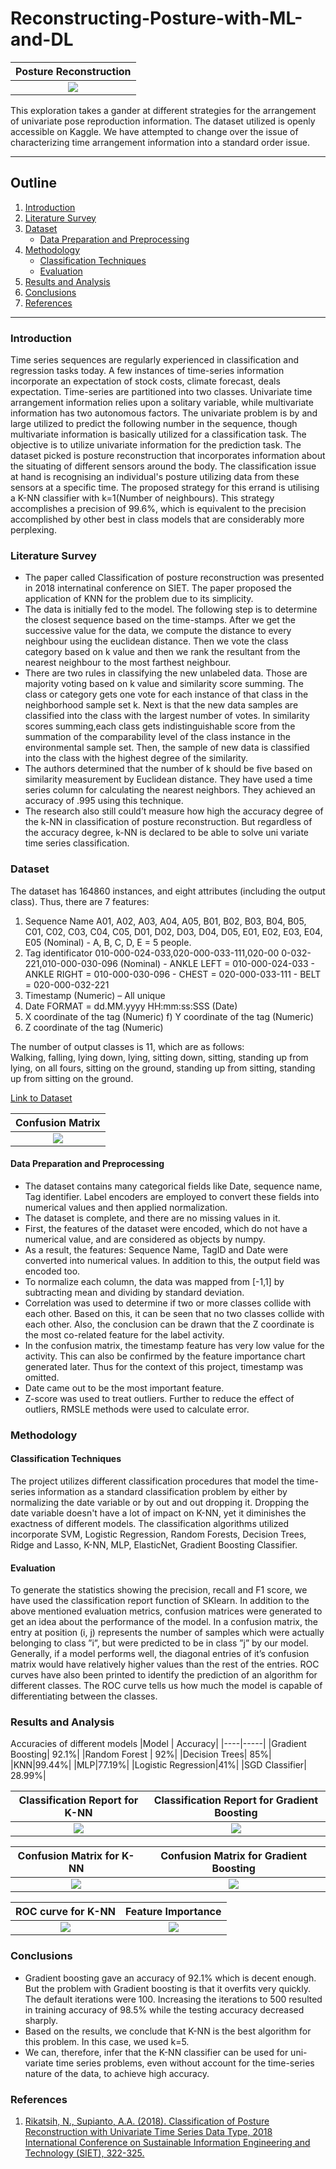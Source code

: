 # Reconstructing-Posture-with-ML-and-DL

Posture Reconstruction   |  
:-------------------------:|
![](Plots/posture-reconstruction.jpg) |

This exploration takes a gander at different strategies for the arrangement of univariate pose reproduction information. The dataset utilized is openly accessible on Kaggle. We have attempted to change over the issue of characterizing time arrangement information into a standard order issue.

---
## Outline

1. [Introduction](#introduction)
2. [Literature Survey](#literature-survey)
3. [Dataset](#dataset)
   * [Data Preparation and Preprocessing](#data-preparation-and-preprocessing)
4. [Methodology](#methodology)
   * [Classification Techniques](#classification-techniques)
   * [Evaluation](#evaluation)
5. [Results and Analysis](#results-and-analysis)
6. [Conclusions](#conclusions)
7. [References](#references)

---

### Introduction
Time series sequences are regularly experienced in classification and regression tasks today. A few instances of time-series information incorporate an expectation of stock costs, climate forecast, deals expectation. Time-series are partitioned into two classes. Univariate time arrangement information relies upon a solitary variable, while multivariate information has two autonomous factors. The univariate problem is by and large utilized to predict the following number in the sequence, though multivariate information is basically utilized for a classification task. The objective is to utilize univariate information for the prediction task. The dataset picked is posture reconstruction that incorporates information about the situating of different sensors around the body. The classification issue at hand is recognising an individual's posture utilizing data from these sensors at a specific time. The proposed strategy for this errand is utilising a K-NN classifier with k=1(Number of neighbours). This strategy accomplishes a precision of 99.6%, which is equivalent to the precision accomplished by other best in class models that are considerably more perplexing.

### Literature Survey
* The paper called Classification of posture reconstruction was presented in 2018 internatinal conference on SIET. The paper proposed the application of KNN for the problem due to its simplicity.
* The data is initially fed to the model. The following step is to determine the closest sequence based on the time-stamps. After we get the successive value for the data, we compute the distance to every neighbour using the euclidean distance. Then we vote the class category based on k value and then we rank the resultant from the nearest neighbour to the most farthest neighbour.
* There are two rules in classifying the new unlabeled data. Those are majority voting based on k value and similarity score summing. The class or category gets one vote for each instance of that class in the neighborhood sample set k. Next is that the new data samples are classified into the class with the largest number of votes. In similarity scores summing,each class gets indistinguishable score from the summation of the comparability level of the class instance in the environmental sample set. Then, the sample of new
data is classified into the class with the highest degree of the similarity.
* The authors determined that the number of k should be five based on similarity measurement by Euclidean distance. They have used a time series column for calculating the
nearest neighbors. They achieved an accuracy of .995 using this technique.
* The research also still could’t measure how high the accuracy degree of the k-NN in classification of posture reconstruction. But regardless of the accuracy degree, k-NN is declared to be able to solve uni variate time series classification.

### Dataset
The dataset has 164860 instances, and eight attributes (including the output class). Thus, there are 7 features:
1. Sequence Name A01, A02, A03, A04, A05, B01, B02, B03, B04, B05, C01, C02, C03, C04, C05, D01, D02, D03, D04, D05, E01, E02, E03, E04, E05 (Nominal) - A, B, C, D, E = 5 people.
2. Tag identificator 010-000-024-033,020-000-033-111,020-00 0-032-221,010-000-030-096 (Nominal) - ANKLE LEFT = 010-000-024-033 - ANKLE RIGHT = 010-000-030-096 - CHEST = 020-000-033-111 - BELT = 020-000-032-221
3. Timestamp (Numeric) – All unique
4. Date FORMAT = dd.MM.yyyy HH:mm:ss:SSS (Date)
5. X coordinate of the tag (Numeric) f) Y coordinate of the tag (Numeric)
6. Z coordinate of the tag (Numeric)  

The number of output classes is 11, which are as follows:  
Walking, falling, lying down, lying, sitting down, sitting, standing up from lying, on all fours, sitting on the ground, standing up from sitting, standing up from sitting on the ground.

[Link to Dataset](https://www.kaggle.com/uciml/posture-reconstruction)

Confusion Matrix   |  
:-------------------------:|
![](Plots/conf_mat.png) |

#### Data Preparation and Preprocessing
* The dataset contains many categorical fields like Date, sequence name, Tag identifier. Label encoders are employed to convert these fields into numerical values and then applied normalization.
* The dataset is complete, and there are no missing values in it.
* First, the features of the dataset were encoded, which do not have a numerical value, and are considered as objects by numpy.
* As a result, the features: Sequence Name, TagID and Date were converted into numerical values. In addition to this, the output field was encoded too.
* To normalize each column, the data was mapped from [-1,1] by subtracting mean and dividing by standard deviation.
* Correlation was used to determine if two or more classes collide with each other. Based on this, it can be seen that no two classes collide with each other. Also, the conclusion
can be drawn that the Z coordinate is the most co-related feature for the label activity. 
* In the confusion matrix, the timestamp feature has very low value for the activity. This can also be confirmed by the feature importance chart generated later. Thus for the context of this project, timestamp was omitted.
* Date came out to be the most important feature.
* Z-score was used to treat outliers. Further to reduce the effect of outliers, RMSLE methods were used to calculate error.


### Methodology

#### Classification Techniques
The project utilizes different classification procedures that model the time-series information as a standard classification problem by either by normalizing the date variable or by out and out dropping it. Dropping the date variable doesn't have a lot of impact on K-NN, yet it diminishes the exactness of different models. The classification algorithms utilized incorporate SVM, Logistic Regression, Random Forests, Decision Trees, Ridge and Lasso, K-NN, MLP, ElasticNet, Gradient Boosting Classifier.

#### Evaluation
To generate the statistics showing the precision, recall and F1 score, we have used the classification report function of SKlearn. In addition to the above mentioned evaluation metrics, confusion matrices were generated to get an idea about the performance of the model. In a confusion matrix, the entry at position (i, j) represents the number of samples which were actually belonging to class ”i”, but were predicted to be in class ”j” by our model. Generally, if a model performs well, the diagonal entries of it’s confusion matrix would have relatively higher values than the rest of the entries. ROC curves have also been printed to identify the prediction of an algorithm for different classes. The ROC curve tells us how much the model is capable of differentiating between the classes.

### Results and Analysis
Accuracies of different models
|Model | Accuracy|
|----|-----|
|Gradient Boosting| 92.1%|
|Random Forest | 92%|
|Decision Trees| 85%|
|KNN|99.44%|
|MLP|77.19%|
|Logistic Regression|41%|
|SGD Classifier| 28.99%|

Classification Report for K-NN|  Classification Report for Gradient Boosting|  
:-------------------------:|:-------------------------:|
![](Plots/knn-class.png) | ![](Plots/gb-class.png) |


Confusion Matrix for K-NN|  Confusion Matrix for Gradient Boosting|  
:-------------------------:|:-------------------------:|
![](Plots/knn-conf.png) |![](Plots/gb-conf.png) |


ROC curve for K-NN|  Feature Importance| 
:-------------------------:|:-------------------------:|
![](Plots/knn-roc.png) |![](Plots/feature_importance.png) |


### Conclusions
* Gradient boosting gave an accuracy of 92.1% which is decent enough. But the problem with Gradient boosting is that it overfits very quickly. The default iterations were 100. Increasing the iterations to 500 resulted in training accuracy of 98.5% while the testing accuracy decreased sharply.
* Based on the results, we conclude that K-NN is the best algorithm for this problem. In this case, we used k=5.
* We can, therefore, infer that the K-NN classifier can be used for uni-variate time series problems, even without account for the time-series nature of the data, to achieve high accuracy.
### References
1. [Rikatsih, N., Supianto, A.A. (2018). Classification of Posture Reconstruction with Univariate Time Series Data Type, 2018 International Conference on Sustainable Information Engineering and Technology (SIET), 322-325.](https://ieeexplore.ieee.org/abstract/document/8693174)
